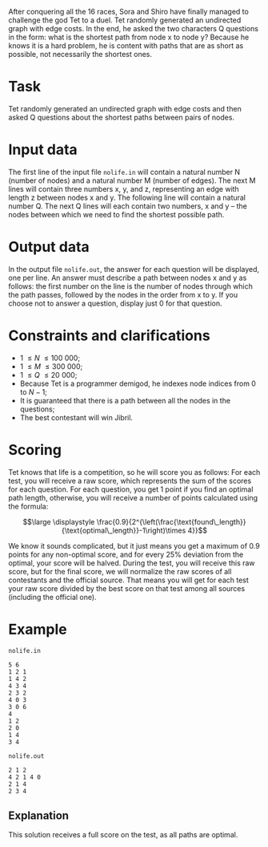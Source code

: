 After conquering all the 16 races, Sora and Shiro have finally managed to challenge the god Tet to a duel. Tet randomly generated an undirected graph with edge costs. In the end, he asked the two characters Q questions in the form: what is the shortest path from node x to node y? Because he knows it is a hard problem, he is content with paths that are as short as possible, not necessarily the shortest ones.

# Task

Tet randomly generated an undirected graph with edge costs and then asked Q questions about the shortest paths between pairs of nodes.

# Input data

The first line of the input file `nolife.in` will contain a natural number N (number of nodes) and a natural number M (number of edges). The next M lines will contain three numbers x, y, and z, representing an edge with length z between nodes x and y. The following line will contain a natural number Q. The next Q lines will each contain two numbers, x and y – the nodes between which we need to find the shortest possible path.

# Output data

In the output file `nolife.out`, the answer for each question will be displayed, one per line. An answer must describe a path between nodes x and y as follows: the first number on the line is the number of nodes through which the path passes, followed by the nodes in the order from x to y. If you choose not to answer a question, display just 0 for that question.

# Constraints and clarifications

* $1 \ \leq N \ \leq 100 \ 000$;
* $1 \ \leq M \ \leq 300 \ 000$;
* $1 \ \leq Q \ \leq 20 \ 000$;
* Because Tet is a programmer demigod, he indexes node indices from 0 to $N-1$;
* It is guaranteed that there is a path between all the nodes in the questions;
* The best contestant will win Jibril.

# Scoring

Tet knows that life is a competition, so he will score you as follows: For each test, you will receive a raw score, which represents the sum of the scores for each question. For each question, you get 1 point if you find an optimal path length, otherwise, you will receive a number of points calculated using the formula: 

$$\large \displaystyle \frac{0.9}{2^{\left(\frac{\text{found\_length}}{\text{optimal\_length}}-1\right)\times 4}}$$

We know it sounds complicated, but it just means you get a maximum of 0.9 points for any non-optimal score, and for every 25% deviation from the optimal, your score will be halved. During the test, you will receive this raw score, but for the final score, we will normalize the raw scores of all contestants and the official source. That means you will get for each test your raw score divided by the best score on that test among all sources (including the official one).

# Example

`nolife.in`
```
5 6
1 2 1
1 4 2
4 3 4
2 3 2
4 0 3
3 0 6
4
1 2
2 0
1 4
3 4
```

`nolife.out`
```
2 1 2 
4 2 1 4 0 
2 1 4 
2 3 4
```

## Explanation

This solution receives a full score on the test, as all paths are optimal.